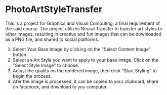 ﻿# PhotoArtStyleTransfer
This is a project for Graphics and Visual Computing, a final requirement of the said course. 
The project utilizes Neural Transfer to transfer art styles to other images, resulting in 
creative and fun images that can be downloaded as a PNG file, and shared to social platforms.

1. Select Your Base Image by clicking on the "Select Content Image" button.
2. Select an Art Style you want to apply to your base image. Click on the "Select Style Image" to choose.
3. Adjust the quality on the rendered image, then click "Start Styling" to begin the process.
4. Afer the image is processed, it can be copied to your clipboard, share on facebook, and download to you computer.
